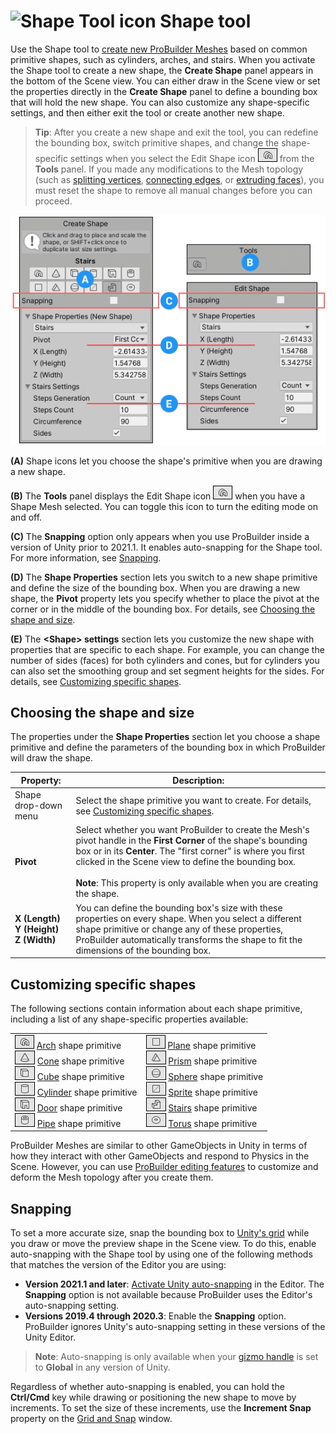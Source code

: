 # ![Shape Tool icon](images/icons/Panel_Shapes.png) Shape tool

Use the Shape tool to [create new ProBuilder Meshes](workflow-create-predefined.md) based on common primitive shapes, such as cylinders, arches, and stairs. When you activate the Shape tool to create a new shape, the **Create Shape** panel appears in the bottom of the Scene view. You can either draw in the Scene view or set the properties directly in the **Create Shape** panel to define a bounding box that will hold the new shape. You can also customize any shape-specific settings, and then either exit the tool or create another new shape. 

> **Tip**: After you create a new shape and exit the tool, you can redefine the bounding box, switch primitive shapes, and change the shape-specific settings when you select the Edit Shape icon ![Edit Shape icon](images/icons/tool-arch.png) from the **Tools** panel. If you made any modifications to the Mesh topology (such as [splitting vertices](Vert_Split.md), [connecting edges](Edge_Connect.md), or [extruding faces](Face_Extrude.md)), you must reset the shape to remove all manual changes before you can proceed.

![When you create a new shape, the Create Shape properties appear. When you edit an existing shape, the Edit Shape properties appear.](images/shape-tool.png)

**(A)** Shape icons let you choose the shape's primitive when you are drawing a new shape.

**(B)** The **Tools** panel displays the Edit Shape icon ![Edit Shape icon](images/icons/tool-arch.png) when you have a Shape Mesh selected. You can toggle this icon to turn the editing mode on and off.

**(C)** The **Snapping** option only appears when you use ProBuilder inside a version of Unity prior to 2021.1. It enables auto-snapping for the Shape tool. For more information, see [Snapping](#Snapping).

**(D)** The **Shape Properties** section lets you switch to a new shape primitive and define the size of the bounding box. When you are drawing a new shape, the **Pivot** property lets you specify whether to place the pivot at the corner or in the middle of the bounding box. For details, see [Choosing the shape and size](#ShapeProperties).

**(E)** The **&lt;Shape&gt; settings** section lets you customize the new shape with properties that are specific to each shape. For example, you can change the number of sides (faces) for both cylinders and cones, but for cylinders you can also set the smoothing group and set segment heights for the sides. For details, see [Customizing specific shapes](#ShapeSpecificSettings).



<a name="ShapeProperties"></a>
## Choosing the shape and size  

The properties under the **Shape Properties** section let you choose a shape primitive and define the parameters of the bounding box in which ProBuilder will draw the shape.


| **Property:**        | **Description:** |
| -------------------- | ---------------- |
| Shape drop-down menu |       Select the shape primitive you want to create. For details, see [Customizing specific shapes](#ShapeSpecificSettings). |
| **Pivot** | Select whether you want ProBuilder to create the Mesh's pivot handle in the **First Corner** of the shape's bounding box or in its **Center**. The "first corner" is where you first clicked in the Scene view to define the bounding box.<br /><br />**Note**: This property is only available when you are creating the shape. |
| **X (Length)**<br /> **Y (Height)** <br />**Z (Width)** | You can define the bounding box's size with these properties on every shape. When you select a different shape primitive or change any of these properties, ProBuilder automatically transforms the shape to fit the dimensions of the bounding box. |





<a name="ShapeSpecificSettings"></a>

## Customizing specific shapes

The following sections contain information about each shape primitive, including a list of any shape-specific properties available:

|||
|--|--|
| ![Arch icon](images/icons/tool-arch.png) [Arch](Arch.md) shape primitive<br />![Cone icon](images/icons/tool-cone.png) [Cone](Cone.md) shape primitive<br />![Cube icon](images/icons/tool-cube.png) [Cube](Cube.md) shape primitive<br />![Cylinder icon](images/icons/tool-cylinder.png) [Cylinder](Cylinder.md) shape primitive<br />![Door icon](images/icons/tool-door.png) [Door](Door.md) shape primitive<br />![Pipe icon](images/icons/tool-pipe.png) [Pipe](Pipe.md) shape primitive | ![Plane icon](images/icons/tool-plane.png) [Plane](Plane.md) shape primitive<br />![Prism icon](images/icons/tool-prism.png) [Prism](Prism.md) shape primitive<br />![Sphere icon](images/icons/tool-sphere.png) [Sphere](Sphere.md) shape primitive<br />![Sprite icon](images/icons/tool-sprite.png) [Sprite](Sprite.md) shape primitive<br />![Stairs icon](images/icons/tool-stairs.png) [Stairs](Stair.md) shape primitive<br />![Torus icon](images/icons/tool-torus.png) [Torus](Torus.md) shape primitive |

ProBuilder Meshes are similar to other GameObjects in Unity in terms of how they interact with other GameObjects and respond to Physics in the Scene. However, you can use [ProBuilder editing features](workflow-edit) to customize and deform the Mesh topology after you create them. 



<a name="Snapping"></a>

## Snapping

To set a more accurate size, snap the bounding box to [Unity's grid](https://docs.unity3d.com/Manual/GridSnapping.html) while you draw or move the preview shape in the Scene view. To do this, enable auto-snapping with the Shape tool by using one of the following methods that matches the version of the Editor you are using:

* **Version 2021.1 and later**: [Activate Unity auto-snapping](https://docs.unity3d.com/Manual/GridSnapping.html#grid-snap) in the Editor. The **Snapping** option is not available because ProBuilder uses the Editor's auto-snapping setting.
* **Versions 2019.4 through 2020.3**: Enable the **Snapping** option. ProBuilder ignores Unity's auto-snapping setting in these versions of the Unity Editor.

> **Note**: Auto-snapping is only available when your [gizmo handle](https://docs.unity3d.com/Manual/PositioningGameObjects.html#GizmoHandlePositions) is set to **Global** in any version of Unity.

Regardless of whether auto-snapping is enabled, you can hold the **Ctrl/Cmd** key while drawing or positioning the new shape to move by increments. To set the size of these increments, use the **Increment Snap** property on the [Grid and Snap](https://docs.unity3d.com/Manual/GridSnapping.html#grid-and-snap) window.

